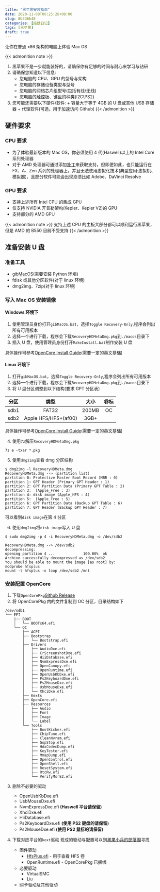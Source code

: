 ```yaml
---
title: "黑苹果安装指南"
date: 2020-11-08T00:25:28+08:00
slug: 8b336b48
categories: [捣鼓日记]
tags: [黑苹果]
draft: true
---
```


让你在普通 x86 架构的电脑上体验 Mac OS

<!--more-->

{{< admonition note >}}

1. 黑苹果不是一步就能装好的，请确保你有足够的时间与耐心来学习与钻研
2. 请确保您知道以下信息:
   - 您电脑的 CPU、GPU 的型号与架构
   - 您电脑的存储设备类型与型号
   - 您电脑的网络芯片组型号(包括有线/无线)
   - 您电脑的触控板、键盘的种类(I2C\PS2)
3. 您可能还需要以下硬件/软件: + 容量大于等于 4GB 的 U 盘或其他 USB 存储器 + 代理软件(可选，用于加速访问 Github)
   {{< /admonition >}}

## 硬件要求

### CPU 要求

- 为了体验最新版本的 Mac OS，你必须使用 4 代(Haswell)以上的 Intel Core 系列处理器
- 对于 AMD 处理器可通过添加[补丁](https://github.com/AMD-OSX/AMD_Vanilla)来获取支持，但即便如此，也只能运行在 FX、A、Zen 系列的处理器上，并且无法使用虚拟化技术(典型应用:虚拟机、模拟器)，且部分软件可能会出现崩溃比如 Adobe、DaVinci Resolve

### GPU 要求

- 支持上述所有 Intel CPU 的集成 GPU
- 仅支持 NVIDIA 开普勒架构(Kepler、Kepler V2)的 GPU
- 支持部分的 AMD GPU

{{< admonition note >}}
支持上述 CPU 的主板大部分都可以顺利运行黑苹果，但是 AMD 的 B550 目前不受支持
{{< /admonition >}}

## 准备安装 U 盘

### 准备工具

- [gibMacOS](https://github.com/corpnewt/gibMacOS)(需要安装 Python 环境)
- fdisk 或其他分区软件(对于 linux 环境)
- dmg2img、7zip(对于 linux 环境)

### 写入 Mac OS 安装镜像

#### Windows 环境下

1. 使用管理员身份打开`gibMacOS.bat`，选择`Toggle Recovery-Only`,程序会列出所有可用版本
2. 选择一个进行下载，程序会下载`RecoveryHDMetaDmg.pkg`到`./macos`目录下
3. 插入 U 盘，使用管理员身份打开`MakeInstall.bat`制作安装 U 盘

具体操作可参考[OpenCore Install Guide](https://dortania.github.io/OpenCore-Install-Guide/installer-guide/winblows-install.html)(需要一定的英文基础)

#### Linux 环境下

1. 打开`gibMacOS.bat`，选择`Toggle Recovery-Only`,程序会列出所有可用版本
2. 选择一个进行下载，程序会下载`RecoveryHDMetaDmg.pkg`到`./macos`目录下
3. 将 U 盘分区调整到以下结构(要求 GPT 分区表)

| 分区 |         类型         | 大小  | 卷标 |
| :--: | :------------------: | :---: | :--: |
| sdb1 |        FAT32         | 200MB |  OC  |
| sdb2 | Apple HFS/HFS+(af00) | 3GB+  |      |

具体操作可参考[OpenCore Install Guide](https://dortania.github.io/OpenCore-Install-Guide/installer-guide/linux-install.html)(需要一定的英文基础)

4. 使用`7z`解压`RecoveryHDMetaDmg.pkg`

```shell
7z e -txar *.pkg
```

5. 使用`dmg2img`查看 dmg 分区结构

```shell
$ dmg2img -l RecoveryHDMeta.dmg
RecoveryHDMeta.dmg --> (partition list)
partition 0: Protective Master Boot Record (MBR : 0)
partition 1: GPT Header (Primary GPT Header : 1)
partition 2: GPT Partition Data (Primary GPT Table : 2)
partition 3:  (Apple_Free : 3)
partition 4: disk image (Apple_HFS : 4)
partition 5:  (Apple_Free : 5)
partition 6: GPT Partition Data (Backup GPT Table : 6)
partition 7: GPT Header (Backup GPT Header : 7)
```

可以看到`disk image`在第 4 分区

6. 使用`dmg2img`将`disk image`写入 U 盘

```shell
$ sudo dmg2img -p 4 -i RecoveryHDMeta.dmg -o /dev/sdb2

RecoveryHDMeta.dmg --> /dev/sdb2
decompressing:
opening partition 4 ...             100.00%  ok
Archive successfully decompressed as /dev/sdb2
You should be able to mount the image [as root] by:
modprobe hfsplus
mount -t hfsplus -o loop /dev/sdb2 /mnt
```

### 安装配置 OpenCore

1. 下载`OpenCorePkg`[Github Release](https://github.com/acidanthera/OpenCorePkg/releases/)
2. 将 OpenCorePkg 内的文件复制到 OC 分区，目录结构如下

```shell
/dev/sdb1
└── EFI
    ├── BOOT
    │   └── BOOTx64.efi
    └── OC
        ├── ACPI
        ├── Bootstrap
        │   └── Bootstrap.efi
        ├── Drivers
        │   ├── AudioDxe.efi
        │   ├── CrScreenshotDxe.efi
        │   ├── HiiDatabase.efi
        │   ├── NvmExpressDxe.efi
        │   ├── OpenCanopy.efi
        │   ├── OpenRuntime.efi
        │   ├── OpenUsbKbDxe.efi
        │   ├── Ps2KeyboardDxe.efi
        │   ├── Ps2MouseDxe.efi
        │   ├── UsbMouseDxe.efi
        │   └── XhciDxe.efi
        ├── Kexts
        ├── OpenCore.efi
        ├── Resources
        │   ├── Audio
        │   ├── Font
        │   ├── Image
        │   └── Label
        └── Tools
            ├── BootKicker.efi
            ├── ChipTune.efi
            ├── CleanNvram.efi
            ├── GopStop.efi
            ├── HdaCodecDump.efi
            ├── KeyTester.efi
            ├── MmapDump.efi
            ├── OpenControl.efi
            ├── OpenShell.efi
            ├── ResetSystem.efi
            ├── RtcRw.efi
            └── VerifyMsrE2.efi
```

3. 删除不必要的驱动

   - OpenUsbKbDxe.efi
   - UsbMouseDxe.efi
   - NvmExpressDxe.efi **(Haswell 平台请保留)**
   - XhciDxe.efi
   - HiiDatabase.efi
   - Ps2KeyboardDxe.efi **(使用 PS2 键盘的请保留)**
   - Ps2MouseDxe.efi **(使用 PS2 鼠标的请保留)**

4. 下载对应平台的`kext`驱动
   现成的驱动与配置可以到[黑果小兵的部落阁](https://blog.daliansky.net/Hackintosh-long-term-maintenance-model-checklist.html)寻找
   - 固件驱动
     - [HfsPlus.efi](https://github.com/acidanthera/OcBinaryData/blob/master/Drivers/HfsPlus.efi) - 用于查看 HFS 卷
     - OpenRuntime.efi - OpenCorePkg 已捆绑
   - 必要驱动
     - VirtualSMC
     - Liu
   - 网卡驱动及其他驱动
